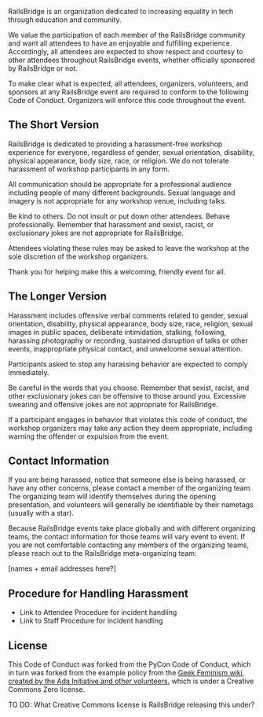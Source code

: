 RailsBridge is an organization dedicated to increasing equality in tech through education and community.

We value the participation of each member of the RailsBridge community and want all attendees to have an enjoyable and fulfilling experience. Accordingly, all attendees are expected to show respect and courtesy to other attendees throughout RailsBridge events, whether officially sponsored by RailsBridge or not.

To make clear what is expected, all attendees, organizers, volunteers, and sponsors at any RailsBridge event are required to conform to the following Code of Conduct. Organizers will enforce this code throughout the event.

The Short Version
-----------------

RailsBridge is dedicated to providing a harassment-free workshop experience for everyone, regardless of gender, sexual orientation, disability, physical appearance, body size, race, or religion. We do not tolerate harassment of workshop participants in any form.

All communication should be appropriate for a professional audience including people of many different backgrounds. Sexual language and imagery is not appropriate for any workshop venue, including talks.

Be kind to others. Do not insult or put down other attendees. Behave professionally. Remember that harassment and sexist, racist, or exclusionary jokes are not appropriate for RailsBridge.

Attendees violating these rules may be asked to leave the workshop at the sole discretion of the workshop organizers.

Thank you for helping make this a welcoming, friendly event for all.

The Longer Version
------------------

Harassment includes offensive verbal comments related to gender, sexual orientation, disability, physical appearance, body size, race, religion, sexual images in public spaces, deliberate intimidation, stalking, following, harassing photography or recording, sustained disruption of talks or other events, inappropriate physical contact, and unwelcome sexual attention.

Participants asked to stop any harassing behavior are expected to comply immediately.

Be careful in the words that you choose. Remember that sexist, racist, and other exclusionary jokes can be offensive to those around you. Excessive swearing and offensive jokes are not appropriate for RailsBridge.

If a participant engages in behavior that violates this code of conduct, the workshop organizers may take any action they deem appropriate, including warning the offender or expulsion from the event.

Contact Information
-------------------

If you are being harassed, notice that someone else is being harassed, or have any other concerns, please contact a member of the organizing team. The organizing team will identify themselves during the opening presentation, and volunteers will generally be identifiable by their nametags (usually with a star).

Because RailsBridge events take place globally and with different organizing teams, the contact information for those teams will vary event to event. If you are not comfortable contacting any members of the organizing teams, please reach out to the RailsBridge meta-organizing team:

[names + email addresses here?]

Procedure for Handling Harassment
------------------------------------------

- Link to Attendee Procedure for incident handling
- Link to Staff Procedure for incident handling

License
-------

This Code of Conduct was forked from the PyCon Code of Conduct, which in turn was forked from the example policy from the [Geek Feminism wiki, created by the Ada Initiative and other volunteers.](http://geekfeminism.wikia.com/wiki/Conference_anti-harassment/Policy) which is under a Creative Commons Zero license.

TO DO: What Creative Commons license is RailsBridge releasing this under?
